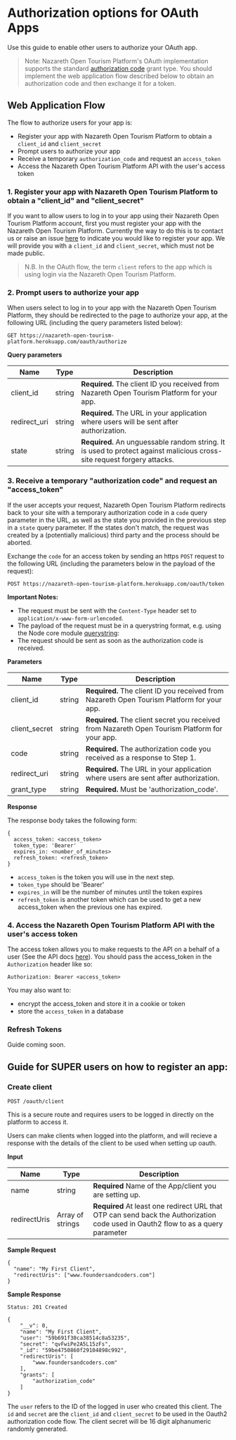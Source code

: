 # Authorization options for OAuth Apps

Use this guide to enable other users to authorize your OAuth app.

> Note: Nazareth Open Tourism Platform's OAuth implementation supports the standard [authorization code](https://tools.ietf.org/html/rfc6749#section-4.1) grant type. You should implement the web application flow described below to obtain an authorization code and then exchange it for a token.

## Web Application Flow
The flow to authorize users for your app is:

- Register your app with Nazareth Open Tourism Platform to obtain a `client_id` and `client_secret`
- Prompt users to authorize your app
- Receive a temporary `authorization_code` and request an `access_token`
- Access the Nazareth Open Tourism Platform API with the user's access token

### 1. Register your app with Nazareth Open Tourism Platform to obtain a "client_id" and "client_secret"

If you want to allow users to log in to your app using their Nazareth Open Tourism Platform account, first you must register your app with the Nazareth Open Tourism Platform. Currently the way to do this is to contact us or raise an issue [here](https://github.com/foundersandcoders/open-tourism-platform/issues) to indicate you would like to register your app. We will provide you with a `client_id` and `client_secret`, which must not be made public. 

> N.B. In the OAuth flow, the term `client` refers to the app which is using login via the Nazareth Open Tourism Platform.

### 2. Prompt users to authorize your app

When users select to log in to your app with the Nazareth Open Tourism Platform, they should be redirected to the page to authorize your app, at the following URL (including the query parameters listed below):

```
GET https://nazareth-open-tourism-platform.herokuapp.com/oauth/authorize
```

**Query parameters**

Name | Type | Description
--- | --- | ---
client_id | string | **Required.** The client ID you received from Nazareth Open Tourism Platform for your app.
redirect_uri | string | **Required.** The URL in your application where users will be sent after authorization.
state | string | **Required.** An unguessable random string. It is used to protect against malicious cross-site request forgery attacks.

### 3. Receive a temporary "authorization code" and request an "access_token"

If the user accepts your request, Nazareth Open Tourism Platform redirects back to your site with a temporary authorization code in a `code` query parameter in the URL, as well as the state you provided in the previous step in a `state` query parameter. If the states don't match, the request was created by a (potentially malicious) third party and the process should be aborted.

Exchange the `code` for an access token by sending an https `POST` request to the following URL (including the parameters below in the payload of the request):

```
POST https://nazareth-open-tourism-platform.herokuapp.com/oauth/token
```

**Important Notes:**
- The request must be sent with the `Content-Type` header set to `application/x-www-form-urlencoded`.
- The payload of the request must be in a querystring format, e.g. using the Node core module [querystring](https://nodejs.org/api/querystring.html#querystring_querystring_stringify_obj_sep_eq_options):
- The request should be sent as soon as the authorization code is received.

**Parameters**

Name | Type | Description
--- | --- | ---
client_id | string | **Required.** The client ID you received from Nazareth Open Tourism Platform for your app.
client_secret | string | **Required.** The client secret you received from Nazareth Open Tourism Platform for your app.
code | string | **Required.** The authorization code you received as a response to Step 1.
redirect_uri | string | **Required.** The URL in your application where users are sent after authorization.
grant_type | string | **Required.** Must be 'authorization_code'.

**Response**

The response body takes the following form:
```
{
  access_token: <access_token>
  token_type: 'Bearer'
  expires_in: <number_of_minutes>
  refresh_token: <refresh_token>
}
```

- `access_token` is the token you will use in the next step.
- `token_type` should be 'Bearer'
- `expires_in` will be the number of minutes until the token expires
- `refresh_token` is another token which can be used to get a new access_token when the previous one has expired.

### 4. Access the Nazareth Open Tourism Platform API with the user's access token

The access token allows you to make requests to the API on a behalf of a user (See the API docs [here](./api.md)). You should pass the access_token in the `Authorization` header like so:

```
Authorization: Bearer <access_token>
```

You may also want to:
- encrypt the access_token and store it in a cookie or token
- store the `access_token` in a database

### Refresh Tokens

Guide coming soon.

## Guide for SUPER users on how to register an app:
### Create client
`POST /oauth/client`

This is a secure route and requires users to be logged in directly on the platform to access it.

Users can make clients when logged into the platform, and will recieve a response with the details of the client to be used when setting up oauth.

**Input**

Name | Type | Description
---|---|---
name | string | **Required** Name of the App/client you are setting up.
redirectUris | Array of strings | **Required** At least one redirect URL that OTP can send back the Authorization code used in Oauth2 flow to as a query parameter

**Sample Request**
```
{
  "name": "My First Client",
  "redirectUris": ["www.foundersandcoders.com"]
}
```

**Sample Response**

```
Status: 201 Created

{
    "__v": 0,
    "name": "My First Client",
    "user": "59b691f30ca38514c8a53235",
    "secret": "qvFwiPe2A5L15zFs",
    "_id": "59be4750860f29104898c992",
    "redirectUris": [
        "www.foundersandcoders.com"
    ],
    "grants": [
        "authorization_code"
    ]
}
```

The `user` refers to the ID of the logged in user who created this client. The `id` and `secret` are the `client_id` and `client_secret` to be used in the Oauth2 authorization code flow. The client secret will be 16 digit alphanumeric randomly generated.